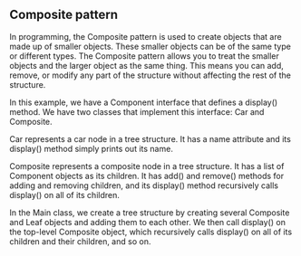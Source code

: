 ## Composite pattern
In programming, the Composite pattern is used to create objects that are made up of smaller objects. These smaller objects can be of the same type or different types. The Composite pattern allows you to treat the smaller objects and the larger object as the same thing. This means you can add, remove, or modify any part of the structure without affecting the rest of the structure.

In this example, we have a Component interface that defines a display() method. We have two classes that implement this interface: Car and Composite.

Car represents a car node in a tree structure. It has a name attribute and its display() method simply prints out its name.

Composite represents a composite node in a tree structure. It has a list of Component objects as its children. It has add() and remove() methods for adding and removing children, and its display() method recursively calls display() on all of its children.

In the Main class, we create a tree structure by creating several Composite and Leaf objects and adding them to each other. We then call display() on the top-level Composite object, which recursively calls display() on all of its children and their children, and so on.